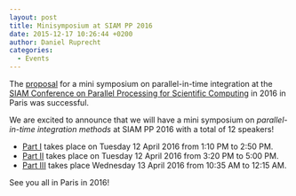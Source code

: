 ```yaml
---
layout: post
title: Minisymposium at SIAM PP 2016
date: 2015-12-17 10:26:44 +0200
author: Daniel Ruprecht
categories:
  - Events
---
```

The [proposal](/news/2015/07/23/siampp-minisymposium.html) for a mini symposium on parallel-in-time integration at the
[SIAM Conference on Parallel Processing for Scientific Computing](http://www.siam.org/meetings/pp16/index.php) in 2016
in Paris was successful.

<!--more-->

We are excited to announce that we will have a mini symposium on *parallel-in-time integration methods* at SIAM PP 2016
with a total of 12 speakers!

 - [Part I](http://meetings.siam.org/sess/dsp_programsess.cfm?SESSIONCODE=22127) takes place on Tuesday 12 April 2016 from 1:10 PM to 2:50 PM.
 - [Part II](http://meetings.siam.org/sess/dsp_programsess.cfm?SESSIONCODE=22128) takes place on Tuesday 12 April 2016 from 3:20 PM to 5:00 PM.
 - [Part III](http://meetings.siam.org/sess/dsp_programsess.cfm?SESSIONCODE=22129) takes place Wednesday 13 April 2016 from 10:35 AM to 12:15 AM.

See you all in Paris in 2016!
